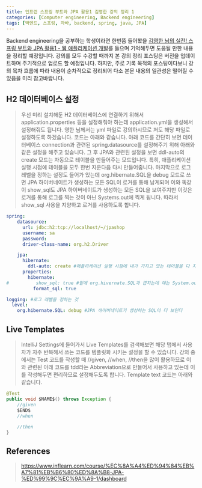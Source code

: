 ```yaml
---
title: 인프런 스프링 부트와 JPA 활용1 김영한 강의 정리 1
categories: [Computer engineering, Backend engineering]
tags: [백엔드, 스프링, 자바, backend, spring, java, JPA]
---
```


Backend engineering을 공부하는 학생이라면 한번쯤 들어봤을 [김영한 님의 실전! 스프링 부트와 JPA 활용1 - 웹 애플리케이션 개발](https://www.inflearn.com/course/%EC%8A%A4%ED%94%84%EB%A7%81%EB%B6%80%ED%8A%B8-JPA-%ED%99%9C%EC%9A%A9-1/dashboard)를 들으며 기억해두면 도움될 만한 내용을 정리할 예정입니다. 강의를 모두 수강할 때까지 본 강의 정리 포스팅은 버전을 업데이트하며 주기적으로 업로드 할 예정입니다. 하지만, 주로 기록 목적의 포스팅이다보니 강의 목차 흐름에 따라 내용이 순차적으로 정리되어 다소 본문 내용의 일관성은 떨어질 수 있음을 미리 참고바랍니다. 

## H2 데이터베이스 설정
> 우선 미리 설치해둔 H2 데이터베이스에 연결하기 위해서 application.properties 등을 설정해줘야 하는데 application.yml을 생성해서 설정해줘도 됩니다. 영한 님께서는 yml 파일로 강의하시므로 저도 해당 파일로 설정하도록 하겠습니다. 코드는 아래와 같습니다. 아래 코드를 간단히 보면 데이터베이스 connection과 관련된 spring.datasource를 설정해주기 위해 아래와 같은 설정을 해주고 있습니다. 그 후 JPA와 관련된 설정을 보면 ddl-auto의 create 모드는 자동으로 테이블을 만들어주는 모드입니다. 특히, 애플리케이션 실행 시점에 테이블을 모두 한번 지운다음 다시 만들어줍니다. 마지막으로 로그 레벨을 정하는 설정도 들어가 있는데 org.hibernate.SQL을 debug 모드로 쓰면 JPA 하이버네이트가 생성하는 모든 SQL이 로거를 통해 남게되며 이와 똑같이 show_sql도 JPA 하이버네이트가 생성하는 모든 SQL을 보여주지만 이것은 로거를 통해 로그를 찍는 것이 아닌 Systems.out에 찍게 됩니다. 따라서 show_sql 사용을 지양하고 로거를 사용하도록 합니다.   
    
```yml
spring:
    datasource:
      url: jdbc:h2:tcp://localhost/~/jpashop
      username: sa
      password:
      driver-class-name: org.h2.Driver

    jpa:
      hibernate:
        ddl-auto: create #애플리케이션 실행 시점에 내가 가지고 있는 테이블을 다 지운 다음에 엔티티 정보를 보고 테이블을 자동으로 만들어 줌
      properties:
        hibernate:
#          show_sql: true #밑에 org.hivernate.SQL과 겹치는데 얘는 System.out으로 찍는 거고 밑에는 로그로 찍는거. 얘를 안쓰는 걸 추천
          format_sql: true

logging: #로그 레벨을 정하는 것
  level:
    org.hibernate.SQL: debug #JPA 하이버네이트가 생성하는 SQL이 다 보인다
```

## Live Templates
> IntelliJ Settings에 들어가서 Live Templates를 검색해보면 해당 탭에서 사용자가 자주 반복해서 쓰는 코드를 템플릿화 시키는 설정을 할 수 있습니다. 강의 중에서는 Test 코드를 작성할 때 //given, //when, //then을 많이 활용하므로 이와 관련된 아래 코드를 tdd라는 Abbreviation으로 만들어서 사용하고 있는데 이를 작성해두면 편리하므로 설정해두도록 합니다. Template text 코드는 아래와 같습니다.   
    
```java
@Test
public void $NAME$() throws Exception {
    //given
    $END$
    //when
    
    //then
}
```

## References
> https://www.inflearn.com/course/%EC%8A%A4%ED%94%84%EB%A7%81%EB%B6%80%ED%8A%B8-JPA-%ED%99%9C%EC%9A%A9-1/dashboard